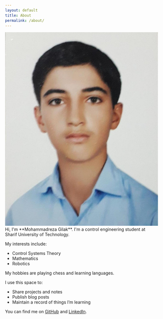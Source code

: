 ```yaml
---
layout: default
title: About
permalink: /about/
---
```


<div class="about-section">
  <div class="about-image">
    <img src="/assets/images/Mohammadreza Gilak.jpg" alt="Mohammadreza Gilak">
  </div>

  <div class="about-text" markdown="1">
Hi, I'm **Mohammadreza Gilak**. I'm a control engineering student at Sharif University of Technology.  

My interests include:  
- Control Systems Theory  
- Mathematics  
- Robotics  

My hobbies are playing chess and learning languages.  

I use this space to:  
- Share projects and notes  
- Publish blog posts  
- Maintain a record of things I’m learning  

You can find me on [GitHub](https://github.com/MRGilak) and [LinkedIn](https://www.linkedin.com/in/mohammadreza-gilak-7aa830226/).
  </div>
</div>
